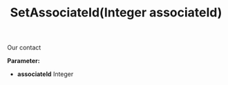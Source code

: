 ﻿---
uid: crmscript_ref_NSContactActivity_SetAssociateId
title: SetAssociateId(Integer associateId)
intellisense: NSContactActivity.SetAssociateId
keywords: NSContactActivity, GetAssociateId
so.topic: reference
---

Our contact

**Parameter:** 
 - **associateId** Integer

